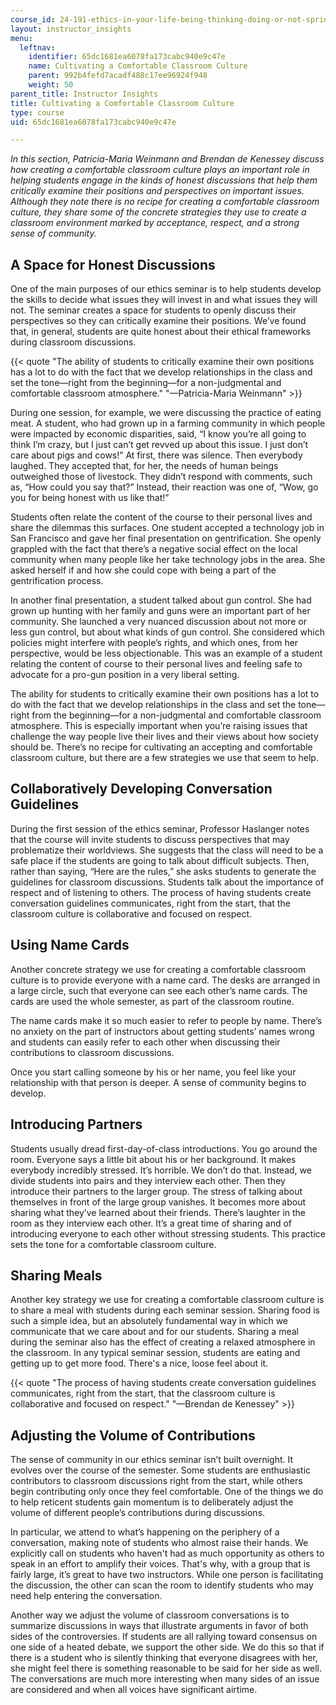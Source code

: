 ```yaml
---
course_id: 24-191-ethics-in-your-life-being-thinking-doing-or-not-spring-2015
layout: instructor_insights
menu:
  leftnav:
    identifier: 65dc1681ea6078fa173cabc940e9c47e
    name: Cultivating a Comfortable Classroom Culture
    parent: 992b4fefd7acadf488c17ee96924f948
    weight: 50
parent_title: Instructor Insights
title: Cultivating a Comfortable Classroom Culture
type: course
uid: 65dc1681ea6078fa173cabc940e9c47e

---
```


_In this section, Patricia-Maria Weinmann and Brendan de Kenessey discuss how creating a comfortable classroom culture plays an important role in helping students engage in the kinds of honest discussions that help them critically examine their positions and perspectives on important issues. Although they note there is no recipe for creating a comfortable classroom culture, they share some of the concrete strategies they use to create a classroom environment marked by acceptance, respect, and a strong sense of community._

A Space for Honest Discussions
------------------------------

One of the main purposes of our ethics seminar is to help students develop the skills to decide what issues they will invest in and what issues they will not. The seminar creates a space for students to openly discuss their perspectives so they can critically examine their positions. We’ve found that, in general, students are quite honest about their ethical frameworks during classroom discussions.

{{< quote "The ability of students to critically examine their own positions has a lot to do with the fact that we develop relationships in the class and set the tone—right from the beginning—for a non-judgmental and comfortable classroom atmosphere." "—Patricia-Maria Weinmann" >}}

During one session, for example, we were discussing the practice of eating meat. A student, who had grown up in a farming community in which people were impacted by economic disparities, said, “I know you’re all going to think I’m crazy, but I just can’t get revved up about this issue. I just don’t care about pigs and cows!” At first, there was silence. Then everybody laughed. They accepted that, for her, the needs of human beings outweighed those of livestock. They didn’t respond with comments, such as, “How could you say that?” Instead, their reaction was one of, “Wow, go you for being honest with us like that!”

Students often relate the content of the course to their personal lives and share the dilemmas this surfaces. One student accepted a technology job in San Francisco and gave her final presentation on gentrification. She openly grappled with the fact that there’s a negative social effect on the local community when many people like her take technology jobs in the area. She asked herself if and how she could cope with being a part of the gentrification process.

In another final presentation, a student talked about gun control. She had grown up hunting with her family and guns were an important part of her community. She launched a very nuanced discussion about not more or less gun control, but about what kinds of gun control. She considered which policies might interfere with people’s rights, and which ones, from her perspective, would be less objectionable. This was an example of a student relating the content of course to their personal lives and feeling safe to advocate for a pro-gun position in a very liberal setting.

The ability for students to critically examine their own positions has a lot to do with the fact that we develop relationships in the class and set the tone—right from the beginning—for a non-judgmental and comfortable classroom atmosphere. This is especially important when you’re raising issues that challenge the way people live their lives and their views about how society should be. There’s no recipe for cultivating an accepting and comfortable classroom culture, but there are a few strategies we use that seem to help.

Collaboratively Developing Conversation Guidelines
--------------------------------------------------

During the first session of the ethics seminar, Professor Haslanger notes that the course will invite students to discuss perspectives that may problematize their worldviews. She suggests that the class will need to be a safe place if the students are going to talk about difficult subjects. Then, rather than saying, “Here are the rules,” she asks students to generate the guidelines for classroom discussions. Students talk about the importance of respect and of listening to others. The process of having students create conversation guidelines communicates, right from the start, that the classroom culture is collaborative and focused on respect.

Using Name Cards
----------------

Another concrete strategy we use for creating a comfortable classroom culture is to provide everyone with a name card. The desks are arranged in a large circle, such that everyone can see each other’s name cards. The cards are used the whole semester, as part of the classroom routine.

The name cards make it so much easier to refer to people by name. There’s no anxiety on the part of instructors about getting students’ names wrong and students can easily refer to each other when discussing their contributions to classroom discussions.

Once you start calling someone by his or her name, you feel like your relationship with that person is deeper. A sense of community begins to develop.

Introducing Partners
--------------------

Students usually dread first-day-of-class introductions. You go around the room. Everyone says a little bit about his or her background. It makes everybody incredibly stressed. It’s horrible. We don’t do that. Instead, we divide students into pairs and they interview each other. Then they introduce their partners to the larger group. The stress of talking about themselves in front of the large group vanishes. It becomes more about sharing what they’ve learned about their friends. There’s laughter in the room as they interview each other. It’s a great time of sharing and of introducing everyone to each other without stressing students. This practice sets the tone for a comfortable classroom culture.

Sharing Meals
-------------

Another key strategy we use for creating a comfortable classroom culture is to share a meal with students during each seminar session. Sharing food is such a simple idea, but an absolutely fundamental way in which we communicate that we care about and for our students. Sharing a meal during the seminar also has the effect of creating a relaxed atmosphere in the classroom. In any typical seminar session, students are eating and getting up to get more food. There's a nice, loose feel about it.

{{< quote "The process of having students create conversation guidelines communicates, right from the start, that the classroom culture is collaborative and focused on respect." "—Brendan de Kenessey" >}}

Adjusting the Volume of Contributions
-------------------------------------

The sense of community in our ethics seminar isn’t built overnight. It evolves over the course of the semester. Some students are enthusiastic contributors to classroom discussions right from the start, while others begin contributing only once they feel comfortable. One of the things we do to help reticent students gain momentum is to deliberately adjust the volume of different people’s contributions during discussions.

In particular, we attend to what’s happening on the periphery of a conversation, making note of students who almost raise their hands. We explicitly call on students who haven't had as much opportunity as others to speak in an effort to amplify their voices. That's why, with a group that is fairly large, it’s great to have two instructors. While one person is facilitating the discussion, the other can scan the room to identify students who may need help entering the conversation.

Another way we adjust the volume of classroom conversations is to summarize discussions in ways that illustrate arguments in favor of both sides of the controversies. If students are all rallying toward consensus on one side of a heated debate, we support the other side. We do this so that if there is a student who is silently thinking that everyone disagrees with her, she might feel there is something reasonable to be said for her side as well. The conversations are much more interesting when many sides of an issue are considered and when all voices have significant airtime.